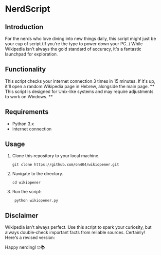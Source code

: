 # NerdScript

## Introduction

For the nerds who love diving into new things daily, this script might just be your cup of script.(If you're the type to power down your PC..) While Wikipedia isn't always the gold standard of accuracy, it's a fantastic launchpad for exploration.

## Functionality

This script checks your internet connection 3 times in 15 minutes. If it's up, it'll open a random Wikipedia page in Hebrew, alongside the main page.
** This script is designed for Unix-like systems and may require adjustments to work on Windows. **

## Requirements

- Python 3.x
- Internet connection

## Usage

1. Clone this repository to your local machine.
   ```
   git clone https://github.com/on404/wikiopener.git
   ```
2. Navigate to the directory.
    ```
    cd wikiopener
    ```
3. Run the script:
   ```
    python wikiopener.py
   ```
## Disclaimer

Wikipedia isn't always perfect. Use this script to spark your curiosity, but always double-check important facts from reliable sources.
Certainly! Here's a revised version:

Happy nerding! 🤓📚


